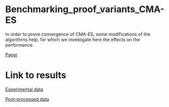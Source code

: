 # Benchmarking_proof_variants_CMA-ES
In order to prove convergence of CMA-ES, some modifications of the algorithms help, for which we investigate here the effects on the performance.

[Paper](https://doi.org/10.1145/3583133.3596329)

# Link to results
[Experimental data](https://doi.org/10.5281/zenodo.7896421)

[Post-processed data](https://agissler.github.io/Benchmarking_proof_variants_CMA-ES/ppdata)
